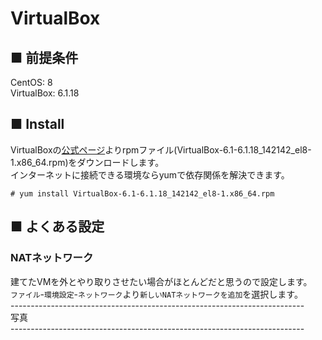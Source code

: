 # VirtualBox
## ■ 前提条件
CentOS: 8  
VirtualBox: 6.1.18
## ■ Install
VirtualBoxの[公式ページ](https://www.virtualbox.org/wiki/Linux_Downloads)よりrpmファイル(VirtualBox-6.1-6.1.18_142142_el8-1.x86_64.rpm)をダウンロードします。  
インターネットに接続できる環境ならyumで依存関係を解決できます。
```
# yum install VirtualBox-6.1-6.1.18_142142_el8-1.x86_64.rpm
```
## ■ よくある設定
### NATネットワーク
建てたVMを外とやり取りさせたい場合がほとんどだと思うので設定します。  
`ファイル`-`環境設定`-`ネットワーク`より`新しいNATネットワークを追加`を選択します。  
\-------------------------------------------------------------------------  
写真  
\-------------------------------------------------------------------------  
